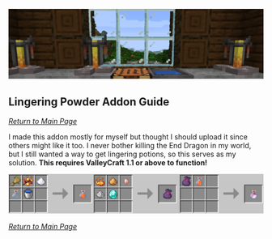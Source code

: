 ![](../wiki-images/banner_potion.png)

## Lingering Powder Addon Guide

_[Return to Main Page](README.md)_

I made this addon mostly for myself but thought I should upload it since others might like it too. I never bother killing the End Dragon in my world, but I still wanted a way to get lingering potions, so this serves as my solution. **This requires ValleyCraft 1.1 or above to function!**

![](../wiki-images/lingering_recipe.png)

_[Return to Main Page](README.md)_
